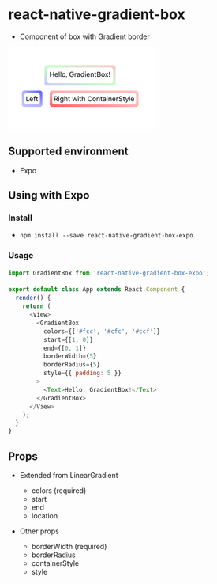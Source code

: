 # react-native-gradient-box

* Component of box with Gradient border

![ScreenShot of GradientBox](https://raw.githubusercontent.com/maricuru/react-native-gradient-box/images/screenshot.png)

## Supported environment

* Expo

## Using with Expo

### Install

* `npm install --save react-native-gradient-box-expo`

### Usage

```js
import GradientBox from 'react-native-gradient-box-expo';

export default class App extends React.Component {
  render() {
    return (
      <View>
        <GradientBox
          colors={['#fcc', '#cfc', '#ccf']}
          start={[1, 0]}
          end={[0, 1]}
          borderWidth={5}
          borderRadius={5}
          style={{ padding: 5 }}
        >
          <Text>Hello, GradientBox!</Text>
        </GradientBox>
      </View>
    );
  }
}
```

## Props

* Extended from LinearGradient
  - colors (required)
  - start
  - end
  - location

* Other props
  - borderWidth (required)
  - borderRadius
  - containerStyle
  - style
